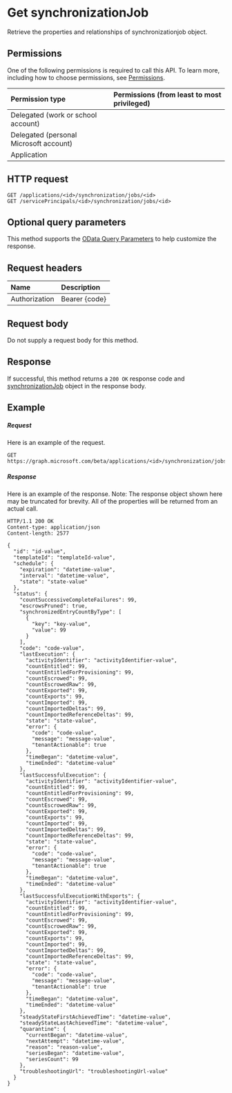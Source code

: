 # Get synchronizationJob

Retrieve the properties and relationships of synchronizationjob object.
## Permissions
One of the following permissions is required to call this API. To learn more, including how to choose permissions, see [Permissions](../../../concepts/permissions_reference.md).

|Permission type      | Permissions (from least to most privileged)              |
|:--------------------|:---------------------------------------------------------|
|Delegated (work or school account) |    |
|Delegated (personal Microsoft account) |    |
|Application |  | 

## HTTP request
<!-- { "blockType": "ignored" } -->
```http
GET /applications/<id>/synchronization/jobs/<id>
GET /servicePrincipals/<id>/synchronization/jobs/<id>
```
## Optional query parameters
This method supports the [OData Query Parameters](http://graph.microsoft.io/docs/overview/query_parameters) to help customize the response.

## Request headers
| Name      |Description|
|:----------|:----------|
| Authorization  | Bearer {code}|

## Request body
Do not supply a request body for this method.
## Response
If successful, this method returns a `200 OK` response code and [synchronizationJob](../resources/synchronizationjob.md) object in the response body.
## Example
##### Request
Here is an example of the request.
<!-- {
  "blockType": "request",
  "name": "get_synchronizationjob"
}-->
```http
GET https://graph.microsoft.com/beta/applications/<id>/synchronization/jobs/<id>
```
##### Response
Here is an example of the response. Note: The response object shown here may be truncated for brevity. All of the properties will be returned from an actual call.
<!-- {
  "blockType": "response",
  "truncated": true,
  "@odata.type": "microsoft.graph.synchronizationJob"
} -->
```http
HTTP/1.1 200 OK
Content-type: application/json
Content-length: 2577

{
  "id": "id-value",
  "templateId": "templateId-value",
  "schedule": {
    "expiration": "datetime-value",
    "interval": "datetime-value",
    "state": "state-value"
  },
  "status": {
    "countSuccessiveCompleteFailures": 99,
    "escrowsPruned": true,
    "synchronizedEntryCountByType": [
      {
        "key": "key-value",
        "value": 99
      }
    ],
    "code": "code-value",
    "lastExecution": {
      "activityIdentifier": "activityIdentifier-value",
      "countEntitled": 99,
      "countEntitledForProvisioning": 99,
      "countEscrowed": 99,
      "countEscrowedRaw": 99,
      "countExported": 99,
      "countExports": 99,
      "countImported": 99,
      "countImportedDeltas": 99,
      "countImportedReferenceDeltas": 99,
      "state": "state-value",
      "error": {
        "code": "code-value",
        "message": "message-value",
        "tenantActionable": true
      },
      "timeBegan": "datetime-value",
      "timeEnded": "datetime-value"
    },
    "lastSuccessfulExecution": {
      "activityIdentifier": "activityIdentifier-value",
      "countEntitled": 99,
      "countEntitledForProvisioning": 99,
      "countEscrowed": 99,
      "countEscrowedRaw": 99,
      "countExported": 99,
      "countExports": 99,
      "countImported": 99,
      "countImportedDeltas": 99,
      "countImportedReferenceDeltas": 99,
      "state": "state-value",
      "error": {
        "code": "code-value",
        "message": "message-value",
        "tenantActionable": true
      },
      "timeBegan": "datetime-value",
      "timeEnded": "datetime-value"
    },
    "lastSuccessfulExecutionWithExports": {
      "activityIdentifier": "activityIdentifier-value",
      "countEntitled": 99,
      "countEntitledForProvisioning": 99,
      "countEscrowed": 99,
      "countEscrowedRaw": 99,
      "countExported": 99,
      "countExports": 99,
      "countImported": 99,
      "countImportedDeltas": 99,
      "countImportedReferenceDeltas": 99,
      "state": "state-value",
      "error": {
        "code": "code-value",
        "message": "message-value",
        "tenantActionable": true
      },
      "timeBegan": "datetime-value",
      "timeEnded": "datetime-value"
    },
    "steadyStateFirstAchievedTime": "datetime-value",
    "steadyStateLastAchievedTime": "datetime-value",
    "quarantine": {
      "currentBegan": "datetime-value",
      "nextAttempt": "datetime-value",
      "reason": "reason-value",
      "seriesBegan": "datetime-value",
      "seriesCount": 99
    },
    "troubleshootingUrl": "troubleshootingUrl-value"
  }
}
```

<!-- uuid: 8fcb5dbc-d5aa-4681-8e31-b001d5168d79
2015-10-25 14:57:30 UTC -->
<!-- {
  "type": "#page.annotation",
  "description": "Get synchronizationJob",
  "keywords": "",
  "section": "documentation",
  "tocPath": ""
}-->